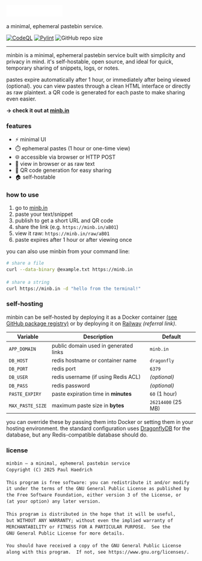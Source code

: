 <picture>
  <source media="(prefers-color-scheme: dark)" srcset="https://raw.githubusercontent.com/berrysauce/minbin/refs/heads/main/templates/assets/img/logo-dark.png">
  <source media="(prefers-color-scheme: light)" srcset="https://raw.githubusercontent.com/berrysauce/minbin/refs/heads/main/templates/assets/img/logo-dark.png">
  <img alt="minbin" src="https://raw.githubusercontent.com/berrysauce/minbin/refs/heads/main/templates/assets/img/logo-dark.png" style="width: 150px; height: auto;"
>
</picture>
<br>

a minimal, ephemeral pastebin service.

[![CodeQL](https://github.com/berrysauce/minbin/actions/workflows/github-code-scanning/codeql/badge.svg)](https://github.com/berrysauce/minbin/actions/workflows/github-code-scanning/codeql)
[![Pylint](https://github.com/berrysauce/minbin/actions/workflows/pylint.yml/badge.svg)](https://github.com/berrysauce/minbin/actions/workflows/pylint.yml)
![GitHub repo size](https://img.shields.io/github/repo-size/berrysauce/minbin)

---

minbin is a minimal, ephemeral pastebin service built with simplicity and privacy in mind. it's self-hostable, open source, and ideal for quick, temporary sharing of snippets, logs, or notes.

pastes expire automatically after 1 hour, or immediately after being viewed (optional). you can view pastes through a clean HTML interface or directly as raw plaintext. a QR code is generated for each paste to make sharing even easier.

**→ check it out at [minb.in](https://minb.in/)**

### features

- ⚡ minimal UI
- ⏱️ ephemeral pastes (1 hour or one-time view)
- 🌐 accessible via browser or HTTP POST
- 👀 view in browser or as raw text
- 📱 QR code generation for easy sharing
- 🏠 self-hostable

### how to use

1. go to [minb.in](https://minb.in/)
2. paste your text/snippet
3. publish to get a short URL and QR code
4. share the link (e.g. `https://minb.in/aB01`)
5. view it raw: `https://minb.in/raw/aB01`
6. paste expires after 1 hour or after viewing once

you can also use minbin from your command line:

```bash
# share a file
curl --data-binary @example.txt https://minb.in

# share a string
curl https://minb.in -d "hello from the terminal!"
```

### self-hosting

minbin can be self-hosted by deploying it as a Docker container [(see GitHub package registry)](https://github.com/berrysauce/minbin/pkgs/container/minbin) or by deploying it on [Railway](https://railway.com?referralCode=xKqS3I) *(referral link)*.

| Variable         | Description                           | Default            |
| ---------------- | ------------------------------------- | ------------------ |
| `APP_DOMAIN`     | public domain used in generated links | `minb.in`          |
| `DB_HOST`        | redis hostname or container name      | `dragonfly`        |
| `DB_PORT`        | redis port                            | `6379`             |
| `DB_USER`        | redis username (if using Redis ACL)   | *(optional)*       |
| `DB_PASS`        | redis password                        | *(optional)*       |
| `PASTE_EXPIRY`   | paste expiration time in **minutes**  | `60` (1 hour)      |
| `MAX_PASTE_SIZE` | maximum paste size in **bytes**       | `26214400` (25 MB) |

you can override these by passing them into Docker or setting them in your hosting environment. the standard configuration uses [DragonflyDB](https://www.dragonflydb.io/docs/getting-started) for the database, but any Redis-compatible database should do. 

### license

```txt
minbin – a minimal, ephemeral pastebin service
Copyright (C) 2025 Paul Haedrich

This program is free software: you can redistribute it and/or modify
it under the terms of the GNU General Public License as published by
the Free Software Foundation, either version 3 of the License, or
(at your option) any later version.

This program is distributed in the hope that it will be useful,
but WITHOUT ANY WARRANTY; without even the implied warranty of
MERCHANTABILITY or FITNESS FOR A PARTICULAR PURPOSE.  See the
GNU General Public License for more details.

You should have received a copy of the GNU General Public License
along with this program.  If not, see https://www.gnu.org/licenses/.
```
